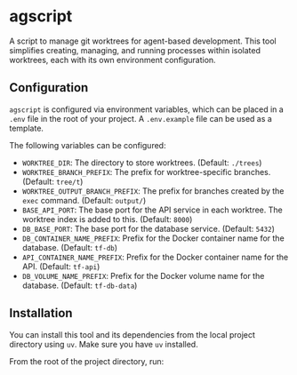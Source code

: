 # agscript

A script to manage git worktrees for agent-based development. This tool simplifies creating, managing, and running processes within isolated worktrees, each with its own environment configuration.

## Configuration

`agscript` is configured via environment variables, which can be placed in a `.env` file in the root of your project. A `.env.example` file can be used as a template.

The following variables can be configured:

- `WORKTREE_DIR`: The directory to store worktrees. (Default: `./trees`)
- `WORKTREE_BRANCH_PREFIX`: The prefix for worktree-specific branches. (Default: `tree/t`)
- `WORKTREE_OUTPUT_BRANCH_PREFIX`: The prefix for branches created by the `exec` command. (Default: `output/`)
- `BASE_API_PORT`: The base port for the API service in each worktree. The worktree index is added to this. (Default: `8000`)
- `DB_BASE_PORT`: The base port for the database service. (Default: `5432`)
- `DB_CONTAINER_NAME_PREFIX`: Prefix for the Docker container name for the database. (Default: `tf-db`)
- `API_CONTAINER_NAME_PREFIX`: Prefix for the Docker container name for the API. (Default: `tf-api`)
- `DB_VOLUME_NAME_PREFIX`: Prefix for the Docker volume name for the database. (Default: `tf-db-data`)

## Installation

You can install this tool and its dependencies from the local project directory using `uv`. Make sure you have `uv` installed.

From the root of the project directory, run:
